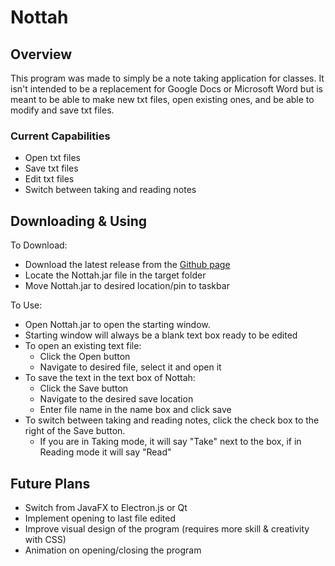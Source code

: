 # **Nottah**

## Overview

This program was made to simply be a note taking application for classes. It isn't intended to be a replacement for Google Docs or Microsoft Word but is meant to be able
to make new txt files, open existing ones, and be able to modify and save txt files.

### Current Capabilities

* Open txt files
* Save txt files
* Edit txt files
* Switch between taking and reading notes

## Downloading & Using

To Download:
* Download the latest release from the [Github page](https://github.com/DylanGresham/nottah)
* Locate the Nottah.jar file in the target folder
* Move Nottah.jar to desired location/pin to taskbar

To Use:
* Open Nottah.jar to open the starting window.
* Starting window will always be a blank text box ready to be edited
* To open an existing text file:
  * Click the Open button
  * Navigate to desired file, select it and open it
* To save the text in the text box of Nottah:
  * Click the Save button
  * Navigate to the desired save location
  * Enter file name in the name box and click save
* To switch between taking and reading notes, click the check box to the right of the Save button.
  * If you are in Taking mode, it will say "Take" next to the box, if in Reading mode it will say "Read"

## Future Plans

* Switch from JavaFX to Electron.js or Qt
* Implement opening to last file edited
* Improve visual design of the program (requires more skill & creativity with CSS)
* Animation on opening/closing the program

